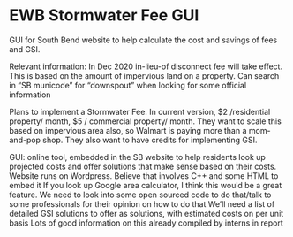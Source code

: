 # EWB Stormwater Fee GUI
 GUI for South Bend website to help calculate the cost and savings of fees and GSI.

Relevant information:
In Dec 2020 in-lieu-of disconnect fee will take effect. This is based on the amount of impervious land on a property. Can search in “SB municode” for “downspout” when looking for some official information

Plans to implement a Stormwater Fee. In current version, $2 /residential property/ month, $5 / commercial property/ month. They want to scale this based on impervious area also, so Walmart is paying more than a mom-and-pop shop. They also want to have credits for implementing GSI.

GUI: online tool, embedded in the SB website to help residents look up projected costs and offer solutions that make sense based on their costs.
Website runs on Wordpress. Believe that involves C++ and some HTML to embed it
If you look up Google area calculator, I think this would be a great feature. We need to look into some open sourced code to do that/talk to some professionals for their opinion on how to do that
We’ll need a list of detailed GSI solutions to offer as solutions, with estimated costs on per unit basis
Lots of good information on this already compiled by interns in report
